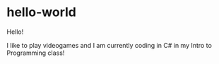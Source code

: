 # hello-world

Hello!

I like to play videogames and I am currently coding in C# in my Intro to Programming class!
